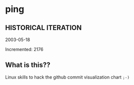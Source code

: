 # ping

## HISTORICAL ITERATION
2003-05-18

Incremented: 2176

## What is this?? 
Linux skills to hack the github commit visualization chart `;-)`
